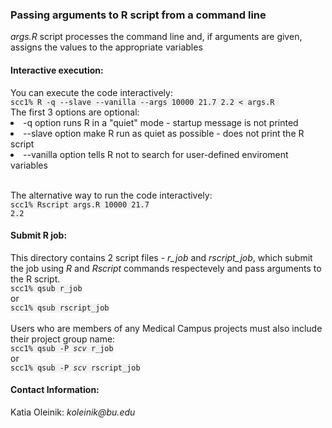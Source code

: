 <html>
<head>
    <link rel="stylesheet" href="/css/examples.css">
</head>
<body>

<h3>Passing arguments to R script from a command line </h3>
<em>args.R</em> script processes the command line and, if arguments are given, assigns the values to the appropriate variables
<br>
<h4>Interactive execution:</h4>
You can execute the code interactively:<br>
<code style="background:#f2f2f2">scc1% R -q --slave --vanilla --args 10000 21.7 2.2 &#60 args.R </code><br>
The first 3 options are optional:<br>
<li>-q option runs R in a "quiet" mode - startup message is not printed</li>
<li>--slave option make R run as quiet as possible - does not print the R script</li>
<li>--vanilla option tells R not to search for user-defined enviroment variables</li>
<br>

The alternative way to run the code interactively:<br>
<code style="background:#f2f2f2">scc1% Rscript args.R 10000 21.7 2.2</code><br>


<h4>Submit R job:</h4>
This directory contains 2 script files - <em>r_job</em> and <em>rscript_job</em>,
 which submit the job using <em>R</em> and <em>Rscript</em> commands respectevely and 
pass arguments to the R script.<br>
<code style="background:#f2f2f2">scc1% qsub r_job</code><br>
or<br>
<code style="background:#f2f2f2">scc1% qsub rscript_job</code><br><br>
Users who are members of any Medical Campus projects must also include their project group name:<br>
<code style="background:#f2f2f2">scc1% qsub -P <i>scv</i> r_job</code><br>
or<br>
<code style="background:#f2f2f2">scc1% qsub -P <i>scv</i> rscript_job</code><br>

<h4>Contact Information:</h4>
Katia Oleinik: <em>koleinik@bu.edu</em>
</body>
</html>
